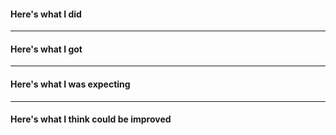 <!-- If you have a question or improvement suggestion rather than an actual issue/bug, pls use our forum:-->

<!-- https://ask.openrouteservice.org/c/ors-->

#### Here's what I did
<!-- include request URLs, link to app.config or other relevant information -->

---
#### Here's what I got
<!-- we :heart: json outputs -->

---
#### Here's what I was expecting
<!-- try being as explicit as possible here so we know how to fix this issue -->

---
#### Here's what I think could be improved
